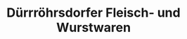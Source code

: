 ---
title: "Dürrröhrsdorfer Fleisch- und Wurstwaren"
url: /coswig/duerrroehrsdorfer-fleisch-und-wurstwaren/
shop: Metzgerei
---